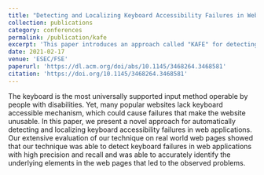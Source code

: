 ```yaml
---
title: "Detecting and Localizing Keyboard Accessibility Failures in Web Applications"
collection: publications
category: conferences
permalink: /publication/kafe
excerpt: 'This paper introduces an approach called "KAFE" for detecting keyboard accessibility failures that impede keyboard access to various functionalities in web applications.'
date: 2021-02-17
venue: 'ESEC/FSE'
paperurl: 'https://dl.acm.org/doi/abs/10.1145/3468264.3468581'
citation: 'https://doi.org/10.1145/3468264.3468581'
---
```


The keyboard is the most universally supported input method operable by people with disabilities. Yet, many popular websites lack keyboard accessible mechanism, which could cause failures that make the website unusable. In this paper, we present a novel approach for automatically detecting and localizing keyboard accessibility failures in web applications. Our extensive evaluation of our technique on real world web pages showed that our technique was able to detect keyboard failures in web applications with high precision and recall and was able to accurately identify the underlying elements in the web pages that led to the observed problems.